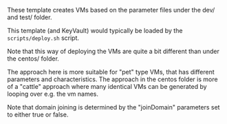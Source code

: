 These template creates VMs based on the parameter files under the dev/ and test/ folder. 

This template (and KeyVault) would typically be loaded by the ```scripts/deploy.sh``` script.

Note that this way of deploying the VMs are quite a bit different than under the centos/ folder. 

The approach here is more suitable for "pet" type VMs, that has different parameters and characteristics.
The approach in the centos folder is more of a "cattle" approach where many identical VMs can be generated by looping over e.g. the vm names. 

Note that domain joining is determined by the "joinDomain" parameters set to either true or false. 